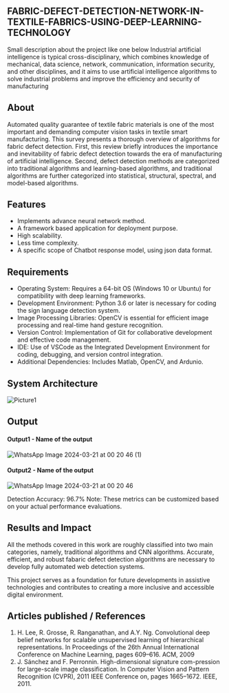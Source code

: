 ## FABRIC-DEFECT-DETECTION-NETWORK-IN-TEXTILE-FABRICS-USING-DEEP-LEARNING-TECHNOLOGY
Small description about the project like one below
Industrial artificial intelligence is typical cross-disciplinary, which combines knowledge of mechanical, data science, network, communication, information security, and other disciplines, and it aims to use artificial intelligence algorithms to solve industrial problems and improve the efficiency and security of manufacturing

## About
<!--Detailed Description about the project-->
Automated quality guarantee of textile fabric materials is one of the most important and demanding computer vision tasks in textile smart manufacturing. 
This survey presents a thorough overview of algorithms for fabric defect detection. 
First, this review briefly introduces the importance and inevitability of fabric defect detection towards the era of manufacturing of artificial intelligence.
Second, defect detection methods are categorized into traditional algorithms and learning-based algorithms, and traditional algorithms are further categorized into statistical, structural, spectral, and model-based algorithms.

## Features
<!--List the features of the project as shown below-->
- Implements advance neural network method.
- A framework based application for deployment purpose.
- High scalability.
- Less time complexity.
- A specific scope of Chatbot response model, using json data format.

## Requirements
<!--List the requirements of the project as shown below-->
* Operating System: Requires a 64-bit OS (Windows 10 or Ubuntu) for compatibility with deep learning frameworks.
* Development Environment: Python 3.6 or later is necessary for coding the sign language detection system.
* Image Processing Libraries: OpenCV is essential for efficient image processing and real-time hand gesture recognition.
* Version Control: Implementation of Git for collaborative development and effective code management.
* IDE: Use of VSCode as the Integrated Development Environment for coding, debugging, and version control integration.
* Additional Dependencies: Includes Matlab, OpenCV, and Ardunio.

## System Architecture
<!--Embed the system architecture diagram as shown below-->

![Picture1](https://github.com/BharathReddy000/FABRIC-DEFECT-DETECTION-NETWORK-IN-TEXTILE-FABRICS-USING-DEEP-LEARNING-TECHNOLOGY/assets/127843647/a87605df-244b-4f99-b816-49375df3fe80)

## Output

<!--Embed the Output picture at respective places as shown below as shown below-->
#### Output1 - Name of the output

![WhatsApp Image 2024-03-21 at 00 20 46 (1)](https://github.com/BharathReddy000/FABRIC-DEFECT-DETECTION-NETWORK-IN-TEXTILE-FABRICS-USING-DEEP-LEARNING-TECHNOLOGY/assets/127843647/b1c8ffee-977b-44c6-a02f-f5d679106685)


#### Output2 - Name of the output
![WhatsApp Image 2024-03-21 at 00 20 46](https://github.com/BharathReddy000/FABRIC-DEFECT-DETECTION-NETWORK-IN-TEXTILE-FABRICS-USING-DEEP-LEARNING-TECHNOLOGY/assets/127843647/ffd68e79-7a49-4c14-9338-18e8cf984648)


Detection Accuracy: 96.7%
Note: These metrics can be customized based on your actual performance evaluations.


## Results and Impact
<!--Give the results and impact as shown below-->
All the methods covered in this work are roughly classified into two main categories, namely, traditional algorithms and CNN algorithms. Accurate, efficient, and robust fabaric defect detection algorithms are necessary to develop fully automated web detection systems.

This project serves as a foundation for future developments in assistive technologies and contributes to creating a more inclusive and accessible digital environment.

## Articles published / References
1. H. Lee, R. Grosse, R. Ranganathan, and A.Y. Ng. Convolutional deep belief networks for scalable unsupervised learning of hierarchical representations. In Proceedings of the 26th Annual International Conference on Machine Learning, pages 609–616. ACM, 2009
2. J. Sánchez and F. Perronnin. High-dimensional signature com-pression for large-scale image classification. In Computer Vision and Pattern Recognition (CVPR), 2011 IEEE Conference on, pages 1665–1672. IEEE, 2011.
